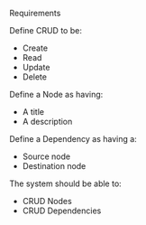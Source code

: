 Requirements

Define CRUD to be:
- Create
- Read
- Update
- Delete

Define a Node as having:
- A title
- A description

Define a Dependency as having a:
- Source node
- Destination node

The system should be able to:

- CRUD Nodes
- CRUD Dependencies